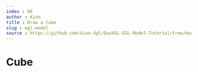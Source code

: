 ```yaml
---
index : 08
author : Kion
title : Draw a Cube
slug : egl-model
source : https://github.com/kion-dgl/DashGL-EGL-Model-Tutorial/tree/master/08_cube
---
```

# Cube
